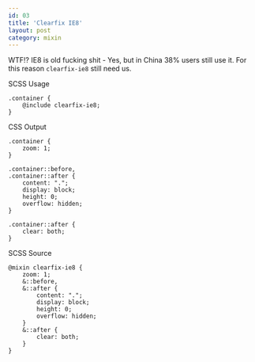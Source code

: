 ```yaml
---
id: 03
title: 'Clearfix IE8'
layout: post
category: mixin
---
```


WTF!? IE8 is old fucking shit - Yes, but in China 38% users still use it. For this reason `clearfix-ie8` still need us.

SCSS Usage

    .container {
        @include clearfix-ie8;
    }

CSS Output

    .container {
        zoom: 1;
    }

    .container::before,
    .container::after {
        content: ".";
        display: block;
        height: 0;
        overflow: hidden;
    }

    .container::after {
        clear: both;
    }

SCSS Source

    @mixin clearfix-ie8 {
        zoom: 1;
        &::before,
        &::after {
            content: ".";
            display: block;
            height: 0;
            overflow: hidden;
        }
        &::after {
            clear: both;
        }
    }
